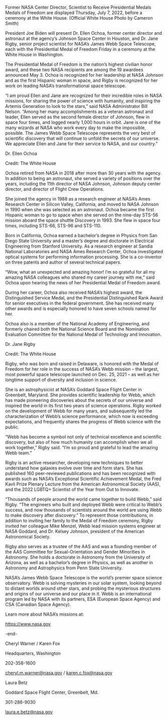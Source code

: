 Former NASA Center Director, Scientist to Receive Presidential Medals 
 Medals of Freedom are displayed Thursday, July 7, 2022, before a ceremony at the White House. (Official White House Photo by Cameron Smith)

President Joe Biden will present Dr. Ellen Ochoa, former center director and astronaut at the agency’s Johnson Space Center in Houston, and Dr. Jane Rigby, senior project scientist for NASA’s James Webb Space Telescope, each with the Presidential Medal of Freedom Friday in a ceremony at the White House in Washington.

The Presidential Medal of Freedom is the nation’s highest civilian honor award, and these two NASA recipients are among the 19 awardees announced May 3. Ochoa is recognized for her leadership at NASA Johnson and as the first Hispanic woman in space, and Rigby is recognized for her work on leading NASA’s transformational space telescope.

“I am proud Ellen and Jane are recognized for their incredible roles in NASA missions, for sharing the power of science with humanity, and inspiring the Artemis Generation to look to the stars,” said NASA Administrator Bill Nelson. “Among her many accomplishments as a veteran astronaut and leader, Ellen served as the second female director of Johnson, flew in space four times, and logged nearly 1,000 hours in orbit. Jane is one of the many wizards at NASA who work every day to make the impossible, possible. The James Webb Space Telescope represents the very best of scientific discovery that will continue to unfold the secrets of our universe. We appreciate Ellen and Jane for their service to NASA, and our country.”

Dr. Ellen Ochoa

Credit: The White House

Ochoa retired from NASA in 2018 after more than 30 years with the agency. In addition to being an astronaut, she served a variety of positions over the years, including the 11th director of NASA Johnson, Johnson deputy center director, and director of Flight Crew Operations.

She joined the agency in 1988 as a research engineer at NASA’s Ames Research Center in Silicon Valley, California, and moved to NASA Johnson in 1990 when she was selected as an astronaut. Ochoa became the first Hispanic woman to go to space when she served on the nine-day STS-56 mission aboard the space shuttle Discovery in 1993. She flew in space four times, including STS-66, STS-96 and STS-110.

Born in California, Ochoa earned a bachelor’s degree in Physics from San Diego State University and a master’s degree and doctorate in Electrical Engineering from Stanford University. As a research engineer at Sandia National Laboratories and NASA Ames Research Center, Ochoa investigated optical systems for performing information processing. She is a co-inventor on three patents and author of several technical papers.

“Wow, what an unexpected and amazing honor! I’m so grateful for all my amazing NASA colleagues who shared my career journey with me,” said Ochoa upon hearing the news of her Presidential Medal of Freedom award.

During her career, Ochoa also received NASA’s highest award, the Distinguished Service Medal, and the Presidential Distinguished Rank Award for senior executives in the federal government. She has received many other awards and is especially honored to have seven schools named for her.

Ochoa also is a member of the National Academy of Engineering, and formerly chaired both the National Science Board and the Nomination Evaluation Committee for the National Medal of Technology and Innovation.

Dr. Jane Rigby

Credit: The White House

Rigby, who was born and raised in Delaware, is honored with the Medal of Freedom for her role in the success of NASA’s Webb mission – the largest, most powerful space telescope launched on Dec. 25, 2021 – as well as her longtime support of diversity and inclusion in science.

She is an astrophysicist at NASA’s Goddard Space Flight Center in Greenbelt, Maryland. She provides scientific leadership for Webb, which has made pioneering discoveries about the secrets of our universe and inspired the world in its first two years of science operations. Rigby worked on the development of Webb for many years, and subsequently led the characterization of Webb’s science performance, which now is exceeding expectations, and frequently shares the progress of Webb science with the public.

“Webb has become a symbol not only of technical excellence and scientific discovery, but also of how much humanity can accomplish when we all work together,” Rigby said. “I’m so proud and grateful to lead the amazing Webb team.”

Rigby is an active researcher, developing new techniques to better understand how galaxies evolve over time and form stars. She has published 160 peer-reviewed publications and has been recognized with awards such as NASA’s Exceptional Scientific Achievement Medal, the Fred Kavli Prize Plenary Lecture from the American Astronomical Society (AAS), and the 2022 LGBTQ+ Scientist of the Year from Out to Innovate.

“Thousands of people around the world came together to build Webb,” said Rigby. “The engineers who built and deployed Webb were critical to Webb’s success, and now thousands of scientists around the world are using Webb to make discovery after discovery.” To represent those contributions, in addition to inviting her family to the Medal of Freedom ceremony, Rigby invited her colleague Mike Menzel, Webb lead mission systems engineer at NASA Goddard, and Dr. Kelsey Johnson, president of the American Astronomical Society.

Rigby also serves as a trustee of the AAS and was a founding member of the AAS Committee for Sexual-Orientation and Gender Minorities in Astronomy. She holds a doctorate in Astronomy from the University of Arizona, as well as a bachelor’s degree in Physics, as well as another in Astronomy and Astrophysics from Penn State University.

NASA’s James Webb Space Telescope is the world’s premier space science observatory. Webb is solving mysteries in our solar system, looking beyond to distant worlds around other stars, and probing the mysterious structures and origins of our universe and our place in it. Webb is an international program led by NASA with its partners, ESA (European Space Agency) and CSA (Canadian Space Agency).

Learn more about NASA’s missions at:

https://www.nasa.gov

-end-

Cheryl Warner / Karen Fox

Headquarters, Washington

202-358-1600

cheryl.m.warner@nasa.gov / karen.c.fox@nasa.gov

Laura Betz

Goddard Space Flight Center, Greenbelt, Md.

301-286-9030

laura.e.betz@nasa.gov